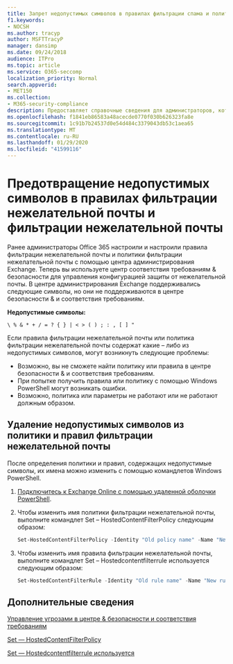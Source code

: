 ```yaml
---
title: Запрет недопустимых символов в правилах фильтрации спама и политике фильтрации спама
f1.keywords:
- NOCSH
ms.author: tracyp
author: MSFTTracyP
manager: dansimp
ms.date: 09/24/2018
audience: ITPro
ms.topic: article
ms.service: O365-seccomp
localization_priority: Normal
search.appverid:
- MET150
ms.collection:
- M365-security-compliance
description: Предоставляет справочные сведения для администраторов, которые имеют недопустимые символы в конфигурации защиты от нежелательной почты и могут выполнять проблемы &amp; при попытке использовать центр обеспечения безопасности.
ms.openlocfilehash: f1841eb86583a48acecde0770f030b626323fa8e
ms.sourcegitcommit: 1c91b7b24537d0e54d484c3379043db53c1aea65
ms.translationtype: MT
ms.contentlocale: ru-RU
ms.lasthandoff: 01/29/2020
ms.locfileid: "41599116"
---
```

# <a name="avoid-invalid-characters-in-your-spam-filter-rules-and-spam-filter-policy"></a>Предотвращение недопустимых символов в правилах фильтрации нежелательной почты и фильтрации нежелательной почты 

Ранее администраторы Office 365 настроили и настроили правила фильтрации нежелательной почты и политики фильтрации нежелательной почты с помощью центра администрирования Exchange. Теперь вы используете центр соответствия требованиям &amp; безопасности для управления конфигурацией защиты от нежелательной почты. В центре администрирования Exchange поддерживались следующие символы, но они не поддерживаются в центре безопасности &amp; и соответствия требованиям.  

**Недопустимые символы:**
  
```\ % & * + / = ? { } | < > ( ) ; : , [ ] "```

Если правила фильтрации нежелательной почты или политика фильтрации нежелательной почты содержат какие – либо из недопустимых символов, могут возникнуть следующие проблемы:
- Возможно, вы не сможете найти политику или правила в центре безопасности &amp; и соответствия требованиям.
- При попытке получить правила или политику с помощью Windows PowerShell могут возникать ошибки.
- Возможно, политика или параметры не работают или не работают должным образом.

## <a name="remove-the-invalid-characters-from-the-spam-filter-policy-and-rules"></a>Удаление недопустимых символов из политики и правил фильтрации нежелательной почты

После определения политики и правил, содержащих недопустимые символы, их имена можно изменить с помощью командлетов Windows PowerShell. 

1. [Подключитесь к Exchange Online с помощью удаленной оболочки PowerShell](https://docs.microsoft.com/powershell/exchange/exchange-online/connect-to-exchange-online-powershell/connect-to-exchange-online-powershell).
    
2. Чтобы изменить имя политики фильтрации нежелательной почты, выполните командлет Set – HostedContentFilterPolicy следующим образом:
    
    ```powershell
    Set-HostedContentFilterPolicy -Identity "Old policy name" -Name "New policy name"
    ```  

3. Чтобы изменить имя правила фильтрации нежелательной почты, выполните командлет Set – Hostedcontentfilterrule используется следующим образом:
    
    ```powershell
    Set-HostedContentFilterRule -Identity "Old rule name" -Name "New rule name"
    ```  

  
 ## <a name="for-more-information"></a>Дополнительные сведения

[Управление угрозами в центре &amp; безопасности и соответствия требованиям](protect-against-threats.md)
  
[Set — HostedContentFilterPolicy](https://docs.microsoft.com/powershell/module/exchange/antispam-antimalware/set-hostedcontentfilterpolicy)

[Set — Hostedcontentfilterrule используется](https://docs.microsoft.com/powershell/module/exchange/antispam-antimalware/set-hostedcontentfilterrule)
